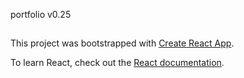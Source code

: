 portfolio v0.25

##
This project was bootstrapped with [Create React App](https://github.com/facebook/create-react-app).

To learn React, check out the [React documentation](https://reactjs.org/).

